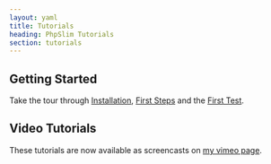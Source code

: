 ```yaml
---
layout: yaml
title: Tutorials
heading: PhpSlim Tutorials
section: tutorials
---
```

Getting Started
---------------

Take the tour through [Installation](installation.html), 
[First Steps](first_steps.html) and the [First Test](first_test.html).

Video Tutorials
---------------

These tutorials are now available as screencasts on
[my vimeo page](http://vimeo.com/ggramlich).

>

<object width="400" height="300" data="http://vimeo.com/moogaloop.swf?clip_id=5860887&amp;server=vimeo.com&amp;show_title=1&amp;show_byline=1&amp;show_portrait=0&amp;color=&amp;fullscreen=1" type="application/x-shockwave-flash">
    <param name="allowfullscreen" value="true" />
    <param name="allowscriptaccess" value="always" />
    <param name="movie" value="http://vimeo.com/moogaloop.swf?clip_id=5860887&amp;server=vimeo.com&amp;show_title=1&amp;show_byline=1&amp;show_portrait=0&amp;color=&amp;fullscreen=1" />
</object>

` `

<object width="400" height="300" data="http://vimeo.com/moogaloop.swf?clip_id=5860962&amp;server=vimeo.com&amp;show_title=1&amp;show_byline=1&amp;show_portrait=0&amp;color=&amp;fullscreen=1" type="application/x-shockwave-flash">
    <param name="allowfullscreen" value="true" />
    <param name="allowscriptaccess" value="always" />
    <param name="movie" value="http://vimeo.com/moogaloop.swf?clip_id=5860962&amp;server=vimeo.com&amp;show_title=1&amp;show_byline=1&amp;show_portrait=0&amp;color=&amp;fullscreen=1" />
</object>  

` `

<object width="400" height="300" data="http://vimeo.com/moogaloop.swf?clip_id=5861020&amp;server=vimeo.com&amp;show_title=1&amp;show_byline=1&amp;show_portrait=0&amp;color=&amp;fullscreen=1" type="application/x-shockwave-flash">
    <param name="allowfullscreen" value="true" />
    <param name="allowscriptaccess" value="always" />
    <param name="movie" value="http://vimeo.com/moogaloop.swf?clip_id=5861020&amp;server=vimeo.com&amp;show_title=1&amp;show_byline=1&amp;show_portrait=0&amp;color=&amp;fullscreen=1" />
</object>


